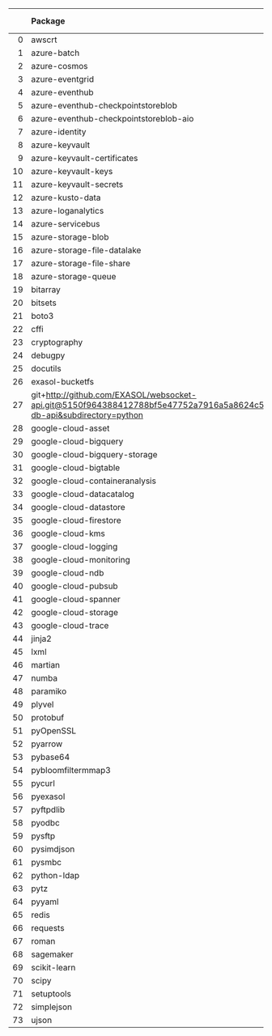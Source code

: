 <!-- markdown-link-check-disable -->

|    | Package                                                                                                                       | Version in 7.0.0     | Version in 7.1.0     | Status   |
|---:|:------------------------------------------------------------------------------------------------------------------------------|:---------------------|:---------------------|:---------|
|  0 | awscrt                                                                                                                        | 0.19.6               | 0.19.6               |          |
|  1 | azure-batch                                                                                                                   | 11.0.0               | 11.0.0               |          |
|  2 | azure-cosmos                                                                                                                  | 4.2.0                | 4.2.0                |          |
|  3 | azure-eventgrid                                                                                                               | 4.7.1                | 4.7.1                |          |
|  4 | azure-eventhub                                                                                                                | 5.7.0                | 5.7.0                |          |
|  5 | azure-eventhub-checkpointstoreblob                                                                                            | 1.1.4                | 1.1.4                |          |
|  6 | azure-eventhub-checkpointstoreblob-aio                                                                                        | 1.1.4                | 1.1.4                |          |
|  7 | azure-identity                                                                                                                | 1.6.1                | 1.6.1                |          |
|  8 | azure-keyvault                                                                                                                | 4.1.0                | 4.1.0                |          |
|  9 | azure-keyvault-certificates                                                                                                   | 4.3.0                | 4.3.0                |          |
| 10 | azure-keyvault-keys                                                                                                           | 4.4.0                | 4.4.0                |          |
| 11 | azure-keyvault-secrets                                                                                                        | 4.3.0                | 4.3.0                |          |
| 12 | azure-kusto-data                                                                                                              | 2.3.2                | 2.3.2                |          |
| 13 | azure-loganalytics                                                                                                            | 0.1.1                | 0.1.1                |          |
| 14 | azure-servicebus                                                                                                              | 7.5.0                | 7.5.0                |          |
| 15 | azure-storage-blob                                                                                                            | 12.9.0               | 12.9.0               |          |
| 16 | azure-storage-file-datalake                                                                                                   | 12.5.0               | 12.5.0               |          |
| 17 | azure-storage-file-share                                                                                                      | 12.6.0               | 12.6.0               |          |
| 18 | azure-storage-queue                                                                                                           | 12.1.6               | 12.1.6               |          |
| 19 | bitarray                                                                                                                      | 2.3.5                | 2.3.5                |          |
| 20 | bitsets                                                                                                                       | 0.8.3                | 0.8.3                |          |
| 21 | boto3                                                                                                                         | 1.26.125             | 1.26.125             |          |
| 22 | cffi                                                                                                                          | 1.15.0               | 1.15.0               |          |
| 23 | cryptography                                                                                                                  | 41.0.3               | 41.0.3               |          |
| 24 | debugpy                                                                                                                       | 1.6.7                | 1.6.7                |          |
| 25 | docutils                                                                                                                      | 0.18.1               | 0.18.1               |          |
| 26 | exasol-bucketfs                                                                                                               | 0.8.0                | 0.8.0                |          |
| 27 | git+http://github.com/EXASOL/websocket-api.git@5150f964388412788bf5e47752a7916a5a8624c5#egg=exasol-db-api&subdirectory=python | No version specified | No version specified |          |
| 28 | google-cloud-asset                                                                                                            | 3.7.1                | 3.7.1                |          |
| 29 | google-cloud-bigquery                                                                                                         | 2.32.0               | 2.32.0               |          |
| 30 | google-cloud-bigquery-storage                                                                                                 | 2.11.0               | 2.11.0               |          |
| 31 | google-cloud-bigtable                                                                                                         | 2.4.0                | 2.4.0                |          |
| 32 | google-cloud-containeranalysis                                                                                                | 2.6.3                | 2.6.3                |          |
| 33 | google-cloud-datacatalog                                                                                                      | 3.6.2                | 3.6.2                |          |
| 34 | google-cloud-datastore                                                                                                        | 1.15.3               | 1.15.3               |          |
| 35 | google-cloud-firestore                                                                                                        | 2.3.4                | 2.3.4                |          |
| 36 | google-cloud-kms                                                                                                              | 2.10.1               | 2.10.1               |          |
| 37 | google-cloud-logging                                                                                                          | 2.7.0                | 2.7.0                |          |
| 38 | google-cloud-monitoring                                                                                                       | 2.8.0                | 2.8.0                |          |
| 39 | google-cloud-ndb                                                                                                              | 1.11.1               | 1.11.1               |          |
| 40 | google-cloud-pubsub                                                                                                           | 2.9.0                | 2.9.0                |          |
| 41 | google-cloud-spanner                                                                                                          | 3.12.1               | 3.12.1               |          |
| 42 | google-cloud-storage                                                                                                          | 2.0.0                | 2.0.0                |          |
| 43 | google-cloud-trace                                                                                                            | 1.5.1                | 1.5.1                |          |
| 44 | jinja2                                                                                                                        | 3.0.3                | 3.0.3                |          |
| 45 | lxml                                                                                                                          | 4.9.1                | 4.9.1                |          |
| 46 | martian                                                                                                                       | 1.4                  | 1.4                  |          |
| 47 | numba                                                                                                                         | 0.57.0               | 0.57.0               |          |
| 48 | paramiko                                                                                                                      | 3.1.0                | 3.1.0                |          |
| 49 | plyvel                                                                                                                        | 1.5.0                | 1.5.0                |          |
| 50 | protobuf                                                                                                                      | 3.20.3               | 3.20.3               |          |
| 51 | pyOpenSSL                                                                                                                     | 23.2.0               | 23.2.0               |          |
| 52 | pyarrow                                                                                                                       | 14.0.1               | 14.0.1               |          |
| 53 | pybase64                                                                                                                      | 1.2.1                | 1.2.1                |          |
| 54 | pybloomfiltermmap3                                                                                                            | 0.5.5                | 0.5.5                |          |
| 55 | pycurl                                                                                                                        | 7.44.1               | 7.44.1               |          |
| 56 | pyexasol                                                                                                                      | 0.25.2               | 0.25.2               |          |
| 57 | pyftpdlib                                                                                                                     | 1.5.6                | 1.5.6                |          |
| 58 | pyodbc                                                                                                                        | 4.0.32               | 4.0.32               |          |
| 59 | pysftp                                                                                                                        | 0.2.9                | 0.2.9                |          |
| 60 | pysimdjson                                                                                                                    | 5.0.2                | 5.0.2                |          |
| 61 | pysmbc                                                                                                                        | 1.0.23               | 1.0.23               |          |
| 62 | python-ldap                                                                                                                   | 3.4.3                | 3.4.3                |          |
| 63 | pytz                                                                                                                          | 2023.3               | 2023.3               |          |
| 64 | pyyaml                                                                                                                        | 5.4.1                | 5.4.1                |          |
| 65 | redis                                                                                                                         | 4.5.4                | 4.5.4                |          |
| 66 | requests                                                                                                                      | 2.27.1               | 2.27.1               |          |
| 67 | roman                                                                                                                         | 3.3                  | 3.3                  |          |
| 68 | sagemaker                                                                                                                     | 2.151.0              | 2.151.0              |          |
| 69 | scikit-learn                                                                                                                  | 1.2.2                | 1.2.2                |          |
| 70 | scipy                                                                                                                         | 1.10.1               | 1.10.1               |          |
| 71 | setuptools                                                                                                                    | 65.5.1               | 65.5.1               |          |
| 72 | simplejson                                                                                                                    | 3.17.6               | 3.17.6               |          |
| 73 | ujson                                                                                                                         | 5.4.0                | 5.4.0                |          |